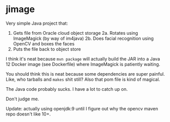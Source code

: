 # jimage

Very simple Java project that:

1. Gets file from Oracle cloud object storage
2a. Rotates using ImageMagick (by way of im4java)
2b. Does facial recognition using OpenCV and boxes the faces
3. Puts the file back to object store

I think it's neat because `mvn package` will actually build the JAR into a
Java 12 Docker image (see Dockerfile) where ImageMagick is patiently waiting.

You should think this is neat because some dependencies are super painful. 
Like, who tarballs and `makes` shit still? Also that pom file is kind of magical.

The Java code probably sucks. I have a lot to catch up on.

Don't judge me.

Update: actually using openjdk:9 until I figure out why the opencv maven repo 
doesn't like 10+. 




